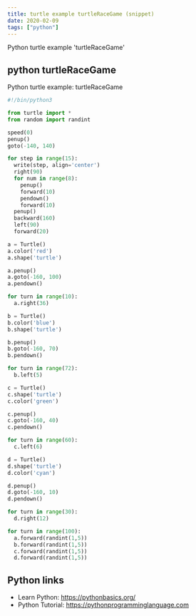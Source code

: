 ```yaml
---
title: turtle example turtleRaceGame (snippet)
date: 2020-02-09
tags: ["python"]
---
```

Python turtle example 'turtleRaceGame'


## python turtleRaceGame

Python turtle example: turtleRaceGame

```python
#!/bin/python3

from turtle import *
from random import randint

speed(0)
penup()
goto(-140, 140)

for step in range(15):
  write(step, align='center')
  right(90)
  for num in range(8):
    penup()
    forward(10)
    pendown()
    forward(10)
  penup()
  backward(160)
  left(90)
  forward(20)

a = Turtle()
a.color('red')
a.shape('turtle')

a.penup()
a.goto(-160, 100)
a.pendown()

for turn in range(10):
  a.right(36)

b = Turtle()
b.color('blue')
b.shape('turtle')

b.penup()
b.goto(-160, 70)
b.pendown()

for turn in range(72):
  b.left(5)

c = Turtle()
c.shape('turtle')
c.color('green')

c.penup()
c.goto(-160, 40)
c.pendown()

for turn in range(60):
  c.left(6)

d = Turtle()
d.shape('turtle')
d.color('cyan')

d.penup()
d.goto(-160, 10)
d.pendown()

for turn in range(30):
  d.right(12)

for turn in range(100):
  a.forward(randint(1,5))
  b.forward(randint(1,5))
  c.forward(randint(1,5))
  d.forward(randint(1,5))


```

## Python links

- Learn Python: https://pythonbasics.org/
- Python Tutorial: https://pythonprogramminglanguage.com
